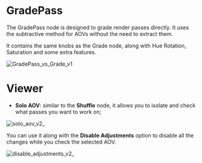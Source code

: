 # GradePass
The GradePass node is designed to grade render passes directly. It uses the subtractive method for AOVs without the need to extract them.

It contains the same knobs as the Grade node, along with Hue Rotation, Saturation and some extra features.

![GradePass_vs_Grade_v1](https://github.com/user-attachments/assets/cc8ec0aa-d94b-46e3-b95a-605b93b9b314)

# Viewer

- **Solo AOV**: similar to the **Shuffle** node, it allows you to isolate and check what passes you want to work on;

![solo_aov_v2_](https://github.com/user-attachments/assets/a370995b-abb5-467e-863e-f408239b6030)

You can use it along with the **Disable Adjustments** option to disable all the changes while you check the selected AOV.

![disable_adjustments_v2_](https://github.com/user-attachments/assets/b7e70805-1a90-4938-b155-3c1444ae3994)
